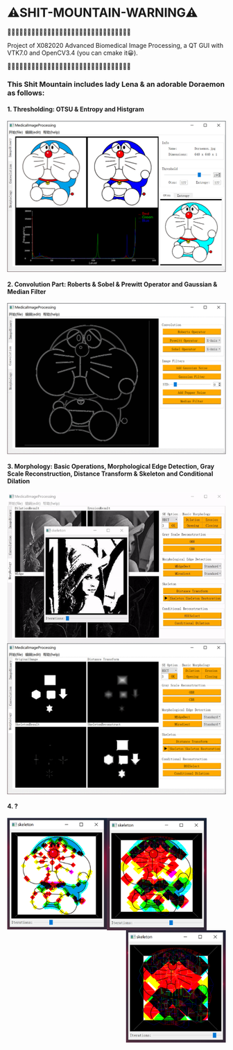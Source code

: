 # ⚠SHIT-MOUNTAIN-WARNING⚠

💩💩💩💩💩💩💩💩💩💩💩💩💩💩💩💩💩💩💩💩💩💩💩💩💩💩💩💩💩💩💩

Project of X082020 Advanced Biomedical Image Processing, a QT GUI with VTK7.0 and OpenCV3.4 (you can cmake it😀).

💩💩💩💩💩💩💩💩💩💩💩💩💩💩💩💩💩💩💩💩💩💩💩💩💩💩💩💩💩💩💩

### This Shit Mountain includes lady Lena & an adorable Doraemon as follows:

#### 1. Thresholding: OTSU & Entropy and Histgram

<img src="https://github.com/dzzhang96/Medical-Image-Processing/blob/master/images/2020-06-17_165056.png" width = "600" align=center />

#### 2. Convolution Part: Roberts & Sobel & Prewitt Operator and Gaussian & Median Filter

<img src="https://github.com/dzzhang96/Medical-Image-Processing/blob/master/images/ezgif-4-7b1825d38e28.gif" width = "600" align=center />

#### 3. Morphology: Basic Operations, Morphological Edge Detection, Gray Scale Reconstruction, Distance Transform & Skeleton and Conditional Dilation

<img src="https://github.com/dzzhang96/Medical-Image-Processing/blob/master/images/ezgif-4-f6c54188bf18.gif" width = "600" align=center />
<img src="https://github.com/dzzhang96/Medical-Image-Processing/blob/master/images/ezgif-4-23bb80449a97.gif" width = "600" align=center />

#### 4. ?

<img src="https://github.com/dzzhang96/Medical-Image-Processing/blob/master/images/2020-06-17_172916.png" width = "230" align=left />
<img src="https://github.com/dzzhang96/Medical-Image-Processing/blob/master/images/2020-06-17_172155.png" width = "230" align=middle /> <img src="https://github.com/dzzhang96/Medical-Image-Processing/blob/master/images/2020-06-17_172250.png" width = "230" align=right />
